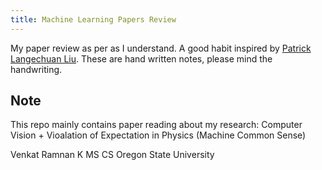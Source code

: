```yaml
---
title: Machine Learning Papers Review
---
```



My paper review as per as I understand. A good habit inspired by [Patrick Langechuan Liu](https://github.com/patrick-llgc/Learning-Deep-Learning).
These are hand written notes, please mind the handwriting.

## Note
This repo mainly contains paper reading about my research: Computer Vision + Vioalation of Expectation in Physics (Machine Common Sense)


Venkat Ramnan K
MS CS Oregon State University

